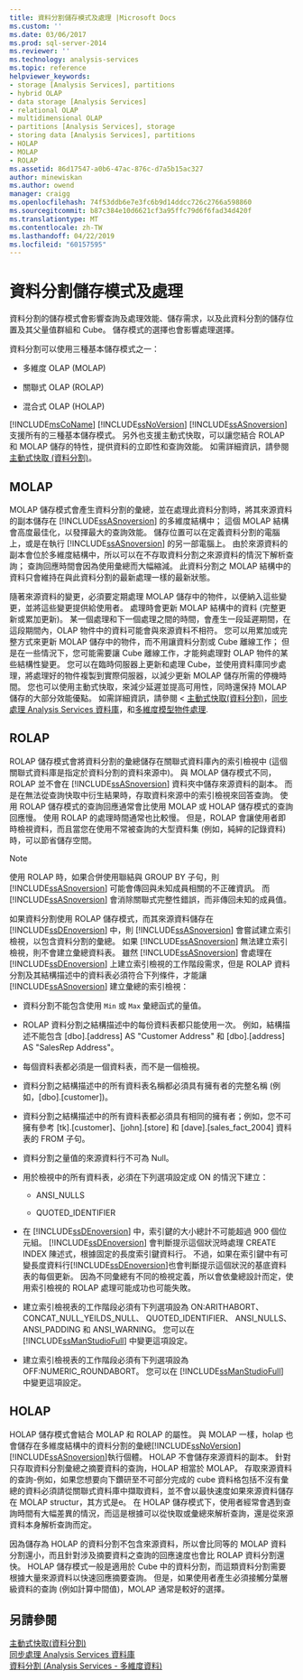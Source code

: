 ```yaml
---
title: 資料分割儲存模式及處理 |Microsoft Docs
ms.custom: ''
ms.date: 03/06/2017
ms.prod: sql-server-2014
ms.reviewer: ''
ms.technology: analysis-services
ms.topic: reference
helpviewer_keywords:
- storage [Analysis Services], partitions
- hybrid OLAP
- data storage [Analysis Services]
- relational OLAP
- multidimensional OLAP
- partitions [Analysis Services], storage
- storing data [Analysis Services], partitions
- HOLAP
- MOLAP
- ROLAP
ms.assetid: 86d17547-a0b6-47ac-876c-d7a5b15ac327
author: minewiskan
ms.author: owend
manager: craigg
ms.openlocfilehash: 74f53ddb6e7e3fc6b9d14ddcc726c2766a598860
ms.sourcegitcommit: b87c384e10d6621cf3a95ffc79d6f6fad34d420f
ms.translationtype: MT
ms.contentlocale: zh-TW
ms.lasthandoff: 04/22/2019
ms.locfileid: "60157595"
---
```

# <a name="partition-storage-modes-and-processing"></a>資料分割儲存模式及處理
  資料分割的儲存模式會影響查詢及處理效能、儲存需求，以及此資料分割的儲存位置及其父量值群組和 Cube。 儲存模式的選擇也會影響處理選擇。  
  
 資料分割可以使用三種基本儲存模式之一：  
  
-   多維度 OLAP (MOLAP)  
  
-   關聯式 OLAP (ROLAP)  
  
-   混合式 OLAP (HOLAP)  
  
 [!INCLUDE[msCoName](../../includes/msconame-md.md)] [!INCLUDE[ssNoVersion](../../includes/ssnoversion-md.md)] [!INCLUDE[ssASnoversion](../../includes/ssasnoversion-md.md)] 支援所有的三種基本儲存模式。 另外也支援主動式快取，可以讓您結合 ROLAP 和 MOLAP 儲存的特性，提供資料的立即性和查詢效能。 如需詳細資訊，請參閱[主動式快取 &#40;資料分割&#41;](partitions-proactive-caching.md)。  
  
## <a name="molap"></a>MOLAP  
 MOLAP 儲存模式會產生資料分割的彙總，並在處理此資料分割時，將其來源資料的副本儲存在 [!INCLUDE[ssASnoversion](../../includes/ssasnoversion-md.md)] 的多維度結構中； 這個 MOLAP 結構會高度最佳化，以發揮最大的查詢效能。 儲存位置可以在定義資料分割的電腦上，或是在執行 [!INCLUDE[ssASnoversion](../../includes/ssasnoversion-md.md)] 的另一部電腦上。 由於來源資料的副本會位於多維度結構中，所以可以在不存取資料分割之來源資料的情況下解析查詢； 查詢回應時間會因為使用彙總而大幅縮減。 此資料分割之 MOLAP 結構中的資料只會維持在與此資料分割的最新處理一樣的最新狀態。  
  
 隨著來源資料的變更，必須要定期處理 MOLAP 儲存中的物件，以便納入這些變更，並將這些變更提供給使用者。 處理時會更新 MOLAP 結構中的資料 (完整更新或累加更新)。 某一個處理和下一個處理之間的時間，會產生一段延遲期間，在這段期間內，OLAP 物件中的資料可能會與來源資料不相符。 您可以用累加或完整方式來更新 MOLAP 儲存中的物件，而不用讓資料分割或 Cube 離線工作； 但是在一些情況下，您可能需要讓 Cube 離線工作，才能夠處理對 OLAP 物件的某些結構性變更。 您可以在臨時伺服器上更新和處理 Cube，並使用資料庫同步處理，將處理好的物件複製到實際伺服器，以減少更新 MOLAP 儲存所需的停機時間。 您也可以使用主動式快取，來減少延遲並提高可用性，同時還保持 MOLAP 儲存的大部分效能優點。 如需詳細資訊，請參閱 <<c0> [ 主動式快取&#40;資料分割&#41;](partitions-proactive-caching.md)，[同步處理 Analysis Services 資料庫](../multidimensional-models/synchronize-analysis-services-databases.md)，和[多維度模型物件處理](../multidimensional-models/processing-a-multidimensional-model-analysis-services.md).</c0>  
  
## <a name="rolap"></a>ROLAP  
 ROLAP 儲存模式會將資料分割的彙總儲存在關聯式資料庫內的索引檢視中 (這個關聯式資料庫是指定於資料分割的資料來源中)。 與 MOLAP 儲存模式不同，ROLAP 並不會在 [!INCLUDE[ssASnoversion](../../includes/ssasnoversion-md.md)] 資料夾中儲存來源資料的副本。 而是在無法從查詢快取中衍生結果時，存取資料來源中的索引檢視來回答查詢。 使用 ROLAP 儲存模式的查詢回應通常會比使用 MOLAP 或 HOLAP 儲存模式的查詢回應慢。 使用 ROLAP 的處理時間通常也比較慢。 但是，ROLAP 會讓使用者即時檢視資料，而且當您在使用不常被查詢的大型資料集 (例如，純綷的記錄資料) 時，可以節省儲存空間。  
  
> [!NOTE]  
>  使用 ROLAP 時，如果合併使用聯結與 GROUP BY 子句，則 [!INCLUDE[ssASnoversion](../../includes/ssasnoversion-md.md)] 可能會傳回與未知成員相關的不正確資訊。 而 [!INCLUDE[ssASnoversion](../../includes/ssasnoversion-md.md)] 會消除關聯式完整性錯誤，而非傳回未知的成員值。  
  
 如果資料分割使用 ROLAP 儲存模式，而其來源資料儲存在 [!INCLUDE[ssDEnoversion](../../includes/ssdenoversion-md.md)] 中，則 [!INCLUDE[ssASnoversion](../../includes/ssasnoversion-md.md)] 會嘗試建立索引檢視，以包含資料分割的彙總。 如果 [!INCLUDE[ssASnoversion](../../includes/ssasnoversion-md.md)] 無法建立索引檢視，則不會建立彙總資料表。 雖然 [!INCLUDE[ssASnoversion](../../includes/ssasnoversion-md.md)] 會處理在 [!INCLUDE[ssDEnoversion](../../includes/ssdenoversion-md.md)] 上建立索引檢視的工作階段需求，但是 ROLAP 資料分割及其結構描述中的資料表必須符合下列條件，才能讓 [!INCLUDE[ssASnoversion](../../includes/ssasnoversion-md.md)] 建立彙總的索引檢視：  
  
-   資料分割不能包含使用 `Min` 或 `Max` 彙總函式的量值。  
  
-   ROLAP 資料分割之結構描述中的每份資料表都只能使用一次。 例如，結構描述不能包含 [dbo].[address] AS "Customer Address" 和 [dbo].[address] AS "SalesRep Address"。  
  
-   每個資料表都必須是一個資料表，而不是一個檢視。  
  
-   資料分割之結構描述中的所有資料表名稱都必須具有擁有者的完整名稱 (例如，[dbo].[customer])。  
  
-   資料分割之結構描述中的所有資料表都必須具有相同的擁有者；例如，您不可擁有參考 [tk].[customer]、[john].[store] 和 [dave].[sales_fact_2004] 資料表的 FROM 子句。  
  
-   資料分割之量值的來源資料行不可為 Null。  
  
-   用於檢視中的所有資料表，必須在下列選項設定成 ON 的情況下建立：  
  
    -   ANSI_NULLS  
  
    -   QUOTED_IDENTIFIER  
  
-   在 [!INCLUDE[ssDEnoversion](../../includes/ssdenoversion-md.md)] 中，索引鍵的大小總計不可能超過 900 個位元組。 [!INCLUDE[ssDEnoversion](../../includes/ssdenoversion-md.md)] 會判斷提示這個狀況時處理 CREATE INDEX 陳述式，根據固定的長度索引鍵資料行。 不過，如果在索引鍵中有可變長度資料行[!INCLUDE[ssDEnoversion](../../includes/ssdenoversion-md.md)]也會判斷提示這個狀況的基底資料表的每個更新。 因為不同彙總有不同的檢視定義，所以會依彙總設計而定，使用索引檢視的 ROLAP 處理可能成功也可能失敗。  
  
-   建立索引檢視表的工作階段必須有下列選項設為 ON:ARITHABORT、 CONCAT_NULL_YEILDS_NULL、 QUOTED_IDENTIFIER、 ANSI_NULLS、 ANSI_PADDING 和 ANSI_WARNING。 您可以在 [!INCLUDE[ssManStudioFull](../../includes/ssmanstudiofull-md.md)] 中變更這項設定。  
  
-   建立索引檢視表的工作階段必須有下列選項設為 OFF:NUMERIC_ROUNDABORT。 您可以在 [!INCLUDE[ssManStudioFull](../../includes/ssmanstudiofull-md.md)] 中變更這項設定。  
  
## <a name="holap"></a>HOLAP  
 HOLAP 儲存模式會結合 MOLAP 和 ROLAP 的屬性。 與 MOLAP 一樣，holap 也會儲存在多維度結構中的資料分割的彙總[!INCLUDE[ssNoVersion](../../includes/ssnoversion-md.md)][!INCLUDE[ssASnoversion](../../includes/ssasnoversion-md.md)]執行個體。 HOLAP 不會儲存來源資料的副本。 針對只存取資料分割彙總之摘要資料的查詢，HOLAP 相當於 MOLAP。 存取來源資料的查詢-例如，如果您想要向下鑽研至不可部分完成的 cube 資料格包括不沒有彙總的資料必須請從關聯式資料庫中擷取資料，並不會以最快速度如果來源資料儲存在 MOLAP structur，其方式是e。 在 HOLAP 儲存模式下，使用者經常會遇到查詢時間有大幅差異的情況，而這是根據可以從快取或彙總來解析查詢，還是從來源資料本身解析查詢而定。  
  
 因為儲存為 HOLAP 的資料分割不包含來源資料，所以會比同等的 MOLAP 資料分割還小，而且針對涉及摘要資料之查詢的回應速度也會比 ROLAP 資料分割還快。 HOLAP 儲存模式一般是適用於 Cube 中的資料分割，而這類資料分割需要根據大量來源資料以快速回應摘要查詢。 但是，如果使用者產生必須接觸分葉層級資料的查詢 (例如計算中間值)，MOLAP 通常是較好的選擇。  
  
## <a name="see-also"></a>另請參閱  
 [主動式快取&#40;資料分割&#41;](partitions-proactive-caching.md)   
 [同步處理 Analysis Services 資料庫](../multidimensional-models/synchronize-analysis-services-databases.md)   
 [資料分割 &#40;Analysis Services - 多維度資料&#41;](partitions-analysis-services-multidimensional-data.md)  
  
  
